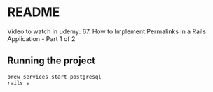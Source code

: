 # README

Video to watch in udemy: 67. How to Implement Permalinks in a Rails Application - Part 1 of 2

## Running the project

```
brew services start postgresql
rails s
```